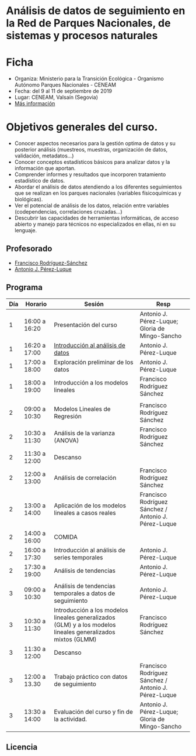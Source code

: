 # Análisis de datos de seguimiento en la Red de Parques Nacionales, de sistemas y procesos naturales 

# Ficha 
- Organiza: Ministerio para la Transición Ecológica - Organismo Autónomo Parques Nacionales - CENEAM 
- Fecha: del 9 al 11 de septiembre de 2019 
- Lugar: CENEAM, Valsaín (Segovia) 
- [Más información](https://www.miteco.gob.es/es/ceneam/formacion-ambiental/formacion-ceneam/09analisis-seguimiento.aspx)

# Objetivos generales del curso. 
- Conocer aspectos necesarios para la gestión optima de datos y su posterior análisis (muestreos, muestras, organización de datos, validación, metadatos...) 
- Conocer conceptos estadísticos básicos para analizar datos y la información que aportan.
- Comprender informes y resultados que incorporen tratamiento estadístico de datos.
- Abordar el análisis de datos atendiendo a los diferentes seguimientos que se realizan en los parques nacionales (variables físicoquímicas y biológicas).
- Ver el potencial de análisis de los datos, relación entre variables (codependencias, correlaciones cruzadas…)
- Descubrir las capacidades de herramientas informáticas, de acceso abierto y manejo para técnicos no especializados en ellas, ni en su lenguaje. 

## Profesorado 
- [Francisco Rodríguez-Sánchez](https://github/pakillo)
- [Antonio J. Pérez-Luque](https://github/ajpelu)

## Programa
| Día | Horario       | Sesión                                                                                                       | Resp                                                 |
|-----|---------------|--------------------------------------------------------------------------------------------------------------|------------------------------------------------------|
| 1   | 16:00 a 16:20 | Presentación del curso                                                                                       | Antonio J. Pérez-Luque; Gloria de Mingo-Sancho       |
| 1   | 16:20 a 17:00 | [Introducción al análisis de datos](/sesiones/0_Introduccion_Analisis_Datos.pdf)                                                                            | Antonio J. Pérez-Luque                               |
| 1   | 17:00 a 18:00 | Exploración preliminar de los datos                                                                          | Antonio J. Pérez-Luque                               |
| 1   | 18:00 a 19:00 | Introducción a los modelos lineales                                                                          | Francisco Rodríguez Sánchez                          |
|     |               |                                                                                                              |                                                      |
| 2   | 09:00 a 10:30 | Modelos Lineales de Regresión                                                                                | Francisco Rodríguez Sánchez                          |
| 2   | 10:30 a 11:30 | Análisis de la varianza (ANOVA)                                                                              | Francisco Rodríguez Sánchez                          |
| 2   | 11:30 a 12:00 | Descanso                                                                                                     |                                                      |
| 2   | 12:00 a 13:00 | Análisis de correlación                                                                                      | Francisco Rodríguez Sánchez                          |
| 2   | 13:00 a 14:00 | Aplicación de los modelos lineales a casos reales                                                            | Francisco Rodríguez Sánchez / Antonio J. Pérez-Luque |
| 2   | 14:00 a 16:00 | COMIDA                                                                                                       |                                                      |
| 2   | 16:00 a 17:30 | Introducción al análisis de series temporales                                                                | Antonio J. Pérez-Luque                               |
| 2   | 17:30 a 19:00 | Análisis de tendencias                                                                                       | Antonio J. Pérez-Luque                               |
|     |               |                                                                                                              |                                                      |
| 3   | 09:00 a 10:30 | Análisis de tendencias temporales a datos de seguimiento                                                     | Antonio J. Pérez-Luque                               |
| 3   | 10:30 a 11:30 | Introducción a los modelos lineales generalizados (GLM) y a los modelos lineales generalizados mixtos (GLMM) | Francisco Rodríguez Sánchez                          |
| 3   | 11:30 a 12:00 | Descanso                                                                                                     |                                                      |
| 3   | 12:00 a 13.30 | Trabajo práctico con datos de seguimiento                                                                    | Francisco Rodríguez Sánchez / Antonio J. Pérez-Luque |
| 3   | 13:30 a 14:00 | Evaluación del curso y fin de la actividad.                                                                  | Antonio J. Pérez-Luque; Gloria de Mingo-Sancho       |

## Licencia 

